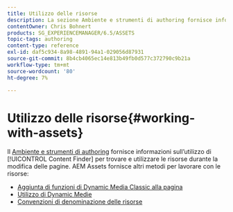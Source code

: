 ```yaml
---
title: Utilizzo delle risorse
description: La sezione Ambiente e strumenti di authoring fornisce informazioni sull’utilizzo di Content Finder per trovare e utilizzare le risorse durante la modifica delle pagine. AEM Assets fornisce altri metodi per lavorare con le risorse.
contentOwner: Chris Bohnert
products: SG_EXPERIENCEMANAGER/6.5/ASSETS
topic-tags: authoring
content-type: reference
exl-id: daf5c934-8a98-4891-94a1-029056d87931
source-git-commit: 8b4cb4065ec14e813b49fb0d577c372790c9b21a
workflow-type: tm+mt
source-wordcount: '80'
ht-degree: 7%

---
```


# Utilizzo delle risorse{#working-with-assets}

Il [Ambiente e strumenti di authoring](/help/sites-authoring/author-environment-tools.md) fornisce informazioni sull’utilizzo di [!UICONTROL Content Finder] per trovare e utilizzare le risorse durante la modifica delle pagine. AEM Assets fornisce altri metodi per lavorare con le risorse:

* [Aggiunta di funzioni di Dynamic Media Classic alla pagina](/help/sites-classic-ui-authoring/manage-assets-classic-s7.md)
* [Utilizzo di Dynamic Medie](/help/sites-classic-ui-authoring/dynamic-media-assets.md)
* [Convenzioni di denominazione delle risorse](/help/sites-classic-ui-authoring/asset-naming-conventions.md)
